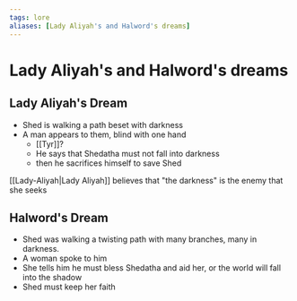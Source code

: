 ```yaml
---
tags: lore
aliases: [Lady Aliyah's and Halword's dreams]
---
```

# Lady Aliyah's and Halword's dreams

## Lady Aliyah's Dream
- Shed is walking a path beset with darkness
- A man appears to them, blind with one hand
	- [[Tyr]]?
	- He says that Shedatha must not fall into darkness
	- then he sacrifices himself to save Shed

[[Lady-Aliyah|Lady Aliyah]] believes that "the darkness" is the enemy that she seeks

## Halword's Dream
- Shed was walking a twisting path with many branches, many in darkness.
- A woman spoke to him
- She tells him he must bless Shedatha and aid her, or the world will fall into the shadow
- Shed must keep her faith